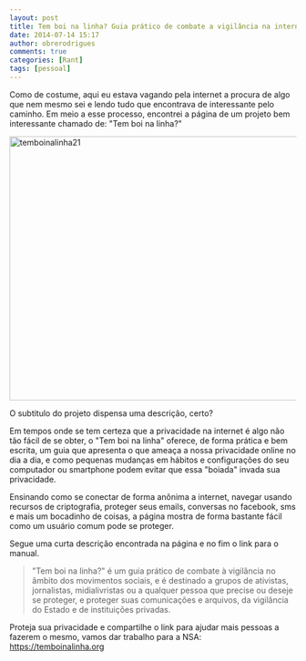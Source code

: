 ```yaml
---
layout: post
title: Tem boi na linha? Guia prático de combate a vigilância na internet
date: 2014-07-14 15:17
author: obrerodrigues
comments: true
categories: [Rant]
tags: [pessoal]
---
```

Como de costume, aqui eu estava vagando pela internet a procura de algo que nem mesmo sei e lendo tudo que encontrava de interessante pelo caminho. Em meio a esse processo, encontrei a página de um projeto bem interessante chamado de: "Tem boi na linha?"

<a href="https://brenn0.files.wordpress.com/2014/07/temboinalinha21.png"><img class="wp-image-1033 size-full" src="http://brenn0.files.wordpress.com/2014/07/temboinalinha21.png" alt="temboinalinha21" width="624" height="464" /></a>

O subtitulo do projeto dispensa uma descrição, certo?

Em tempos onde se tem certeza que a privacidade na internet é algo não tão fácil de se obter, o "Tem boi na linha" oferece, de forma prática e bem escrita, um guia que apresenta o que ameaça a nossa privacidade online no dia a dia, e como pequenas mudanças em hábitos e configurações do seu computador ou smartphone podem evitar que essa "boiada" invada sua privacidade.

<!--more-->

Ensinando como se conectar de forma anônima a internet, navegar usando recursos de criptografia, proteger seus emails, conversas no facebook, sms e mais um bocadinho de coisas, a página mostra de forma bastante fácil como um usuário comum pode se proteger.

Segue uma curta descrição encontrada na página e no fim o link para o manual.

<blockquote>
"Tem boi na linha?" é um guia prático de combate à vigilância no âmbito dos movimentos sociais, e é destinado a grupos de ativistas, jornalistas, midialivristas ou a qualquer pessoa que precise ou deseje se proteger, e proteger suas comunicações e arquivos, da vigilância do Estado e de instituições privadas.
</blockquote>

Proteja sua privacidade e compartilhe o link para ajudar mais pessoas a fazerem o mesmo, vamos dar trabalho para a NSA: <a href="https://temboinalinha.org" target="_blank">https://temboinalinha.org</a>
